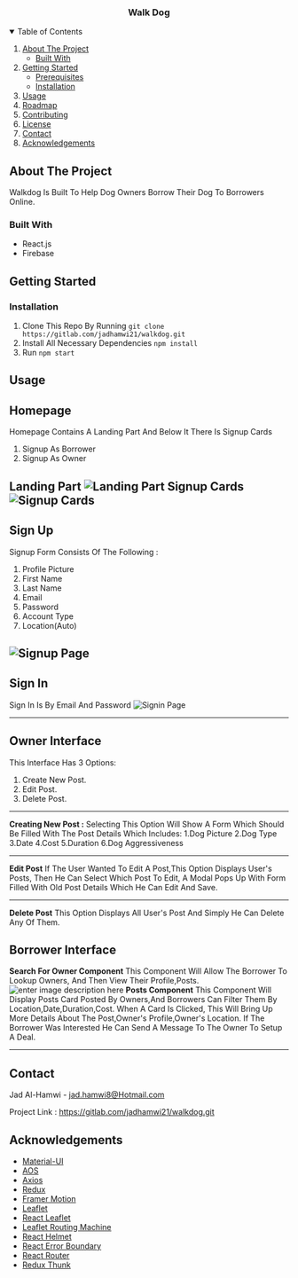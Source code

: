 ﻿

<!--
*** Thanks for checking out the Best-README-Template. If you have a suggestion
*** that would make this better, please fork the repo and create a pull request
*** or simply open an issue with the tag "enhancement".
*** Thanks again! Now go create something AMAZING! :D
-->



<!-- PROJECT SHIELDS -->
<!--
*** I'm using markdown "reference style" links for readability.
*** Reference links are enclosed in brackets [ ] instead of parentheses ( ).
*** See the bottom of this document for the declaration of the reference variables
*** for contributors-url, forks-url, etc. This is an optional, concise syntax you may use.
*** https://www.markdownguide.org/basic-syntax/#reference-style-links
-->



<!-- PROJECT LOGO -->

  <h3 align="center">Walk Dog</h3>
  
<!-- TABLE OF CONTENTS -->
<details open="open">
  <summary>Table of Contents</summary>
  <ol>
    <li>
      <a href="#about-the-project">About The Project</a>
      <ul>
        <li><a href="#built-with">Built With</a></li>
      </ul>
    </li>
    <li>
      <a href="#getting-started">Getting Started</a>
      <ul>
        <li><a href="#prerequisites">Prerequisites</a></li>
        <li><a href="#installation">Installation</a></li>
      </ul>
    </li>
    <li><a href="#usage">Usage</a></li>
    <li><a href="#roadmap">Roadmap</a></li>
    <li><a href="#contributing">Contributing</a></li>
    <li><a href="#license">License</a></li>
    <li><a href="#contact">Contact</a></li>
    <li><a href="#acknowledgements">Acknowledgements</a></li>
  </ol>
</details>



<!-- ABOUT THE PROJECT -->
## About The Project
Walkdog Is Built To Help Dog Owners Borrow Their Dog To Borrowers Online.
### Built With 

* React.js
* Firebase

<!-- GETTING STARTED -->
## Getting Started

### Installation

1. Clone This Repo By Running 
`git clone https://gitlab.com/jadhamwi21/walkdog.git`
2. Install All Necessary Dependencies 
`npm install`
3. Run 
	`npm start`



<!-- USAGE EXAMPLES -->
## Usage
**Homepage**
-
Homepage Contains A Landing Part And Below It There Is Signup Cards
 1. Signup As Borrower
 2. Signup As Owner

**Landing Part**
![Landing Part](https://i.ibb.co/6WrzbQP/Landing-Part.png)
**Signup Cards**
![Signup Cards](https://i.ibb.co/DGz7szC/Signup-Cards.png)
-
**Sign Up**
-
Signup Form Consists Of The Following :

1. Profile Picture
2. First Name
3. Last Name
4. Email
5. Password
6. Account Type
7. Location(Auto)


![Signup Page](https://i.ibb.co/DwsQwBQ/Signup-Page.png)
-
**Sign In**
-
Sign In Is By Email And Password
![Signin Page](https://i.ibb.co/S5GN5mZ/Sign-In-Page.png)

---
**Owner Interface**
-
This Interface Has 3 Options:
1. Create New Post.
10. Edit Post.
11. Delete Post.
---
**Creating New Post :**
Selecting This Option Will Show A Form Which Should Be Filled With The Post Details Which Includes:
	1.Dog Picture
	2.Dog Type
	3.Date
	4.Cost
	5.Duration
	6.Dog Aggressiveness
	
---
**Edit Post**
If The User Wanted To Edit A Post,This Option Displays User's Posts, Then He Can Select Which Post To Edit, A Modal Pops Up With Form Filled With Old Post Details Which He Can Edit And Save.

---
**Delete Post**
This Option Displays All User's Post And Simply He Can Delete Any Of Them.

**Borrower Interface**
-
**Search For Owner Component**
This Component Will Allow The Borrower To Lookup Owners, And Then View Their Profile,Posts.
![enter image description here](https://i.ibb.co/1707BzQ/Search-For-Owner.png)
**Posts Component**
This Component Will Display Posts Card Posted By Owners,And Borrowers Can Filter Them By Location,Date,Duration,Cost.
When A Card Is Clicked, This Will Bring Up More Details About The Post,Owner's Profile,Owner's Location.
If The Borrower Was Interested He Can Send A Message To The Owner To Setup A Deal.

---

## Contact

Jad Al-Hamwi - jad.hamwi8@Hotmail.com

Project Link : https://gitlab.com/jadhamwi21/walkdog.git



<!-- ACKNOWLEDGEMENTS -->
## Acknowledgements
* [Material-UI](https://material-ui.com/)
* [AOS](https://github.com/michalsnik/aos#animations)
* [Axios](https://github.com/axios/axios)
* [Redux](https://redux.js.org/)
* [Framer Motion](https://www.framer.com/motion/)
* [Leaflet](https://leafletjs.com/)
* [React Leaflet](https://react-leaflet.js.org/)
* [Leaflet Routing Machine](https://github.com/perliedman/leaflet-routing-machine)
* [React Helmet](https://www.npmjs.com/package/react-helmet)
* [React Error Boundary](https://www.npmjs.com/package/react-error-boundary)
* [React Router](https://reactrouter.com/)
* [Redux Thunk](https://github.com/reduxjs/redux-thunk)